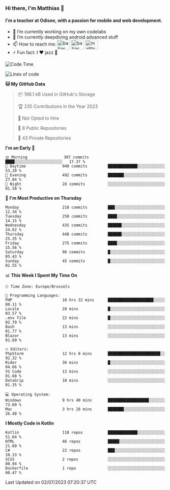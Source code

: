### Hi there, I'm Matthias 👋

#### I'm a teacher at Odisee, with a passion for mobile and web development.

- 🔭 I’m currently working on my own codelabs
- 🌱 I’m currently deepdiving android advanced stuff
- 📫 How to reach me: <a href="https://dev.to/batjas" target="_blank"><img align="center" src="https://raw.githubusercontent.com/rahuldkjain/github-profile-readme-generator/master/src/images/icons/Social/devto.svg" alt="batjas" height="30" width="40" /></a>
<a href="https://twitter.com/batjas" target="_blank"><img align="center" src="https://raw.githubusercontent.com/rahuldkjain/github-profile-readme-generator/master/src/images/icons/Social/twitter.svg" alt="batjas" height="30" width="40" /></a>
<a href="https://linkedin.com/in/matthiasdruwé" target="_blank"><img align="center" src="https://raw.githubusercontent.com/rahuldkjain/github-profile-readme-generator/master/src/images/icons/Social/linked-in-alt.svg" alt="matthiasdruwé" height="30" width="40" /></a>
- ⚡ Fun fact: I ❤ jazz 🎷


<!--START_SECTION:waka-->
![Code Time](http://img.shields.io/badge/Code%20Time-812%20hrs%2056%20mins-blue)

![Lines of code](https://img.shields.io/badge/From%20Hello%20World%20I%27ve%20Written-1.9%20million%20lines%20of%20code-blue)

**🐱 My GitHub Data** 

> 📦 198.1 kB Used in GitHub's Storage 
 > 
> 🏆 235 Contributions in the Year 2023
 > 
> 🚫 Not Opted to Hire
 > 
> 📜 8 Public Repositories 
 > 
> 🔑 43 Private Repositories 
 > 
**I'm an Early 🐤** 

```text
🌞 Morning                307 commits         ████░░░░░░░░░░░░░░░░░░░░░   17.37 % 
🌆 Daytime                940 commits         █████████████░░░░░░░░░░░░   53.20 % 
🌃 Evening                492 commits         ███████░░░░░░░░░░░░░░░░░░   27.84 % 
🌙 Night                  28 commits          ░░░░░░░░░░░░░░░░░░░░░░░░░   01.58 % 
```
📅 **I'm Most Productive on Thursday** 

```text
Monday                   218 commits         ███░░░░░░░░░░░░░░░░░░░░░░   12.34 % 
Tuesday                  250 commits         ████░░░░░░░░░░░░░░░░░░░░░   14.15 % 
Wednesday                435 commits         ██████░░░░░░░░░░░░░░░░░░░   24.62 % 
Thursday                 448 commits         ██████░░░░░░░░░░░░░░░░░░░   25.35 % 
Friday                   275 commits         ████░░░░░░░░░░░░░░░░░░░░░   15.56 % 
Saturday                 96 commits          █░░░░░░░░░░░░░░░░░░░░░░░░   05.43 % 
Sunday                   45 commits          █░░░░░░░░░░░░░░░░░░░░░░░░   02.55 % 
```


📊 **This Week I Spent My Time On** 

```text
🕑︎ Time Zone: Europe/Brussels

💬 Programming Languages: 
PHP                      10 hrs 32 mins      ████████████████████░░░░░   80.11 % 
Locale                   28 mins             █░░░░░░░░░░░░░░░░░░░░░░░░   03.57 % 
.env file                22 mins             █░░░░░░░░░░░░░░░░░░░░░░░░   02.79 % 
Bash                     13 mins             ░░░░░░░░░░░░░░░░░░░░░░░░░   01.77 % 
Blazor                   13 mins             ░░░░░░░░░░░░░░░░░░░░░░░░░   01.69 % 

🔥 Editors: 
PhpStorm                 12 hrs 8 mins       ███████████████████████░░   92.32 % 
Rider                    36 mins             █░░░░░░░░░░░░░░░░░░░░░░░░   04.66 % 
VS Code                  13 mins             ░░░░░░░░░░░░░░░░░░░░░░░░░   01.68 % 
DataGrip                 10 mins             ░░░░░░░░░░░░░░░░░░░░░░░░░   01.35 % 

💻 Operating System: 
Windows                  9 hrs 40 mins       ██████████████████░░░░░░░   73.60 % 
Mac                      3 hrs 28 mins       ███████░░░░░░░░░░░░░░░░░░   26.40 % 
```

**I Mostly Code in Kotlin** 

```text
Kotlin                   110 repos           █████████████░░░░░░░░░░░░   51.64 % 
HTML                     46 repos            █████░░░░░░░░░░░░░░░░░░░░   21.60 % 
C#                       22 repos            ███░░░░░░░░░░░░░░░░░░░░░░   10.33 % 
SCSS                     2 repos             ░░░░░░░░░░░░░░░░░░░░░░░░░   00.94 % 
Dockerfile               1 repo              ░░░░░░░░░░░░░░░░░░░░░░░░░   00.47 % 
```




 Last Updated on 02/07/2023 07:20:37 UTC
<!--END_SECTION:waka-->
